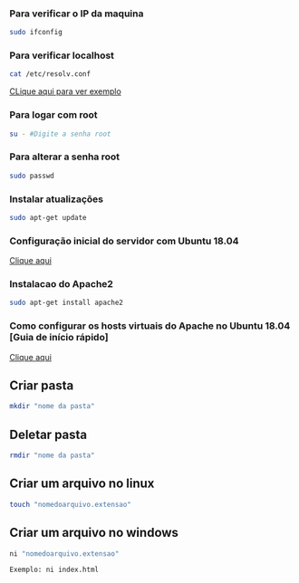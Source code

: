 ### Para verificar o IP da maquina
````sh
sudo ifconfig
````
### Para verificar localhost

````sh
cat /etc/resolv.conf
````
<a href="https://user-images.githubusercontent.com/101457472/202924674-8af2c03e-1480-4579-8ca5-470d00e78521.png">CLique aqui para ver exemplo</a>

### Para logar com root
````sh
su - #Digite a senha root
````

### Para alterar a senha root
````sh
sudo passwd
````
### Instalar atualizações
````sh
sudo apt-get update
````

### Configuração inicial do servidor com Ubuntu 18.04

<a href="https://www.digitalocean.com/community/tutorials/configuracao-inicial-de-servidor-com-ubuntu-18-04-pt" target="_blank">Clique aqui</a>

### Instalacao do Apache2

````sh
sudo apt-get install apache2
````

### Como configurar os hosts virtuais do Apache no Ubuntu 18.04 [Guia de início rápido]

<a href="https://www.digitalocean.com/community/tutorials/how-to-set-up-apache-virtual-hosts-on-ubuntu-18-04-quickstart-pt" target="_blank">Clique aqui</a>

## Criar pasta

````sh
mkdir "nome da pasta"
````
## Deletar pasta
````sh
rmdir "nome da pasta"
````

## Criar um arquivo no linux
````sh
touch "nomedoarquivo.extensao"
````

## Criar um arquivo no windows
````sh
ni "nomedoarquivo.extensao"

````
````sh
Exemplo: ni index.html
````


